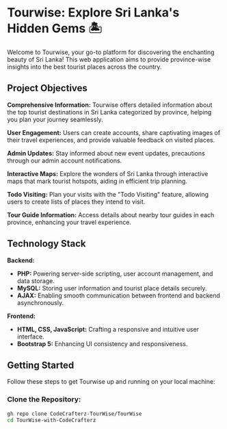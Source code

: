 # Tourwise: Explore Sri Lanka's Hidden Gems 🏝️

Welcome to Tourwise, your go-to platform for discovering the enchanting beauty of Sri Lanka! This web application aims to provide province-wise insights into the best tourist places across the country.

## Project Objectives

**Comprehensive Information:** Tourwise offers detailed information about the top tourist destinations in Sri Lanka categorized by province, helping you plan your journey seamlessly.

**User Engagement:** Users can create accounts, share captivating images of their travel experiences, and provide valuable feedback on visited places.

**Admin Updates:** Stay informed about new event updates, precautions through our admin account notifications.

**Interactive Maps:** Explore the wonders of Sri Lanka through interactive maps that mark tourist hotspots, aiding in efficient trip planning.

**Todo Visiting:** Plan your visits with the "Todo Visiting" feature, allowing users to create lists of places they intend to visit.

**Tour Guide Information:** Access details about nearby tour guides in each province, enhancing your travel experience.

## Technology Stack

**Backend:**
- **PHP:** Powering server-side scripting, user account management, and data storage.
- **MySQL:** Storing user information and tourist place details securely.
- **AJAX:** Enabling smooth communication between frontend and backend asynchronously.

**Frontend:**
- **HTML, CSS, JavaScript:** Crafting a responsive and intuitive user interface.
- **Bootstrap 5:** Enhancing UI consistency and responsiveness.

## Getting Started

Follow these steps to get Tourwise up and running on your local machine:

### Clone the Repository:

```bash
gh repo clone CodeCrafterz-TourWise/TourWise
cd TourWise-with-CodeCrafterz
